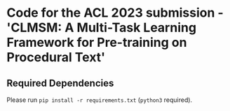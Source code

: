 # Code for the ACL 2023 submission - 'CLMSM: A Multi-Task Learning Framework for Pre-training on Procedural Text'

## Required Dependencies

Please run `pip install -r requirements.txt` (`python3` required).
